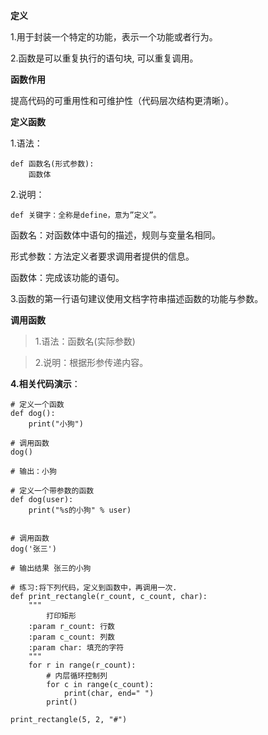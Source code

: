 **定义**

1.用于封装一个特定的功能，表示一个功能或者行为。

2.函数是可以重复执行的语句块, 可以重复调用。

**函数作用**

提高代码的可重用性和可维护性（代码层次结构更清晰）。

**定义函数**

1.语法：
```
def 函数名(形式参数):
    函数体
```
2.说明：

`def 关键字：全称是define，意为”定义”。`

函数名：对函数体中语句的描述，规则与变量名相同。

形式参数：方法定义者要求调用者提供的信息。

函数体：完成该功能的语句。

3.函数的第一行语句建议使用文档字符串描述函数的功能与参数。

**调用函数**

> 1.语法：函数名(实际参数)

> 2.说明：根据形参传递内容。


**4.相关代码演示**：

```
# 定义一个函数
def dog():
    print("小狗")

# 调用函数
dog()

# 输出：小狗
```

```
# 定义一个带参数的函数
def dog(user):
    print("%s的小狗" % user)


# 调用函数
dog('张三')

# 输出结果 张三的小狗
```

```
# 练习:将下列代码，定义到函数中，再调用一次.
def print_rectangle(r_count, c_count, char):
    """
        打印矩形
    :param r_count: 行数
    :param c_count: 列数
    :param char: 填充的字符
    """
    for r in range(r_count):
        # 内层循环控制列
        for c in range(c_count):
            print(char, end=" ")
        print()

print_rectangle(5, 2, "#")
```

